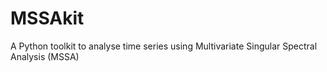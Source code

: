 # MSSAkit
A Python toolkit to analyse time series using Multivariate Singular Spectral Analysis (MSSA)
